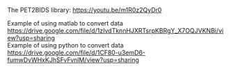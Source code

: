 The PET2BIDS library: https://youtu.be/m1R0z2QyDr0
  
Example of using matlab to convert data https://drive.google.com/file/d/1zIvdTknnHJXRTsrpKBRgY_X7OQJVKNBi/view?usp=sharing  
Example of using python to convert data https://drive.google.com/file/d/1CF80-u3emD6-fumwDvWHxKJhSFvFvnlM/view?usp=sharing  